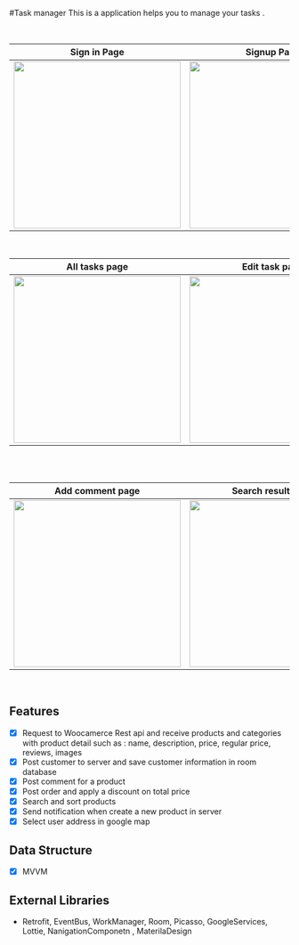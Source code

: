 #Task manager 
This is a application helps you to manage your tasks .

<br>

|Sign in Page | Signup Page |All tasks page |Add task page|Date picker page|Time picker page|
|--|--|--|--|--|--|
| <img src="https://user-images.githubusercontent.com/74787164/110634358-1c643d00-81bf-11eb-9624-dcf7904c4a58.jpg" width=300px> |<img src="https://user-images.githubusercontent.com/74787164/110634565-56354380-81bf-11eb-9764-e5a407c8afe3.jpg" width=300px> |<img src="https://user-images.githubusercontent.com/74787164/110634765-95fc2b00-81bf-11eb-99a4-3305dbf82389.jpg" width=300px> |<img src="https://user-images.githubusercontent.com/74787164/110634884-b88e4400-81bf-11eb-8bbb-8620d2f87d21.jpg" width=300px> |<img src="https://user-images.githubusercontent.com/74787164/110634995-deb3e400-81bf-11eb-94e0-1da107cdaec0.jpg" width=300px> |<img src="https://user-images.githubusercontent.com/74787164/110635003-e07da780-81bf-11eb-9d57-807a99457072.jpg" width=300px> |

<br>

|All tasks page |Edit task page |  Sahre task Page |Take picture page | Search task Page |Admin page|
|--|--|--|--|--|--|
| <img src="https://user-images.githubusercontent.com/74787164/110635545-79acbe00-81c0-11eb-99a4-7fb8a1c8b2f2.jpg" width=300px> | <img src="https://user-images.githubusercontent.com/74787164/110635701-a2cd4e80-81c0-11eb-8494-33e03c15792f.jpg" width=300px> | <img src="https://user-images.githubusercontent.com/74787164/110635818-c6909480-81c0-11eb-97d8-ad467b0fdd3a.jpg" width=300px> | <img src="https://user-images.githubusercontent.com/74787164/110636290-59313380-81c1-11eb-8a27-8480ba8b40c9.jpg" width=300px> |<img src="https://user-images.githubusercontent.com/74787164/110635845-d0b29300-81c0-11eb-956a-5e7ff18a7868.jpg" width=300px> |<img src="https://user-images.githubusercontent.com/74787164/110636511-94cbfd80-81c1-11eb-9c97-593043ac32d8.jpg" width=300px> |


<br>
<br>

|Add comment page |Search result page |  Sorting Page |Notification page | Add address Page |
|--|--|--|--|--|
| <img src="https://user-images.githubusercontent.com/74787164/110630750-02c0f680-81bb-11eb-9653-6972c0502451.jpg" width=300px> | <img src="https://user-images.githubusercontent.com/74787164/110630986-4f0c3680-81bb-11eb-930c-2f43c8b88b0a.jpg" width=300px> | <img src="https://user-images.githubusercontent.com/74787164/110631098-68ad7e00-81bb-11eb-9219-417fd9e68273.jpg" width=300px> | <img src="https://user-images.githubusercontent.com/74787164/110631281-985c8600-81bb-11eb-9ee1-6d7ffb4e494b.jpg" width=300px> |<img src="https://user-images.githubusercontent.com/74787164/110631691-0acd6600-81bc-11eb-85e7-e1a32d1b5c1f.jpg" width=300px> |

<br>


 ## Features
 - [x] Request to Woocamerce Rest api and receive products and categories with product detail such as : name, description, price, regular price, reviews, images
 - [x] Post customer to server and save customer information in room database
 - [x] Post comment for a product 
 - [x] Post order and apply a discount on total price
 - [x] Search and sort products
 - [x] Send notification when create a new product in server
 - [x] Select user address in google map
 
 ## Data Structure 
 
- [x] MVVM
 
 ## External Libraries
 - Retrofit, EventBus, WorkManager, Room, Picasso, GoogleServices, Lottie, NanigationComponetn , MaterilaDesign

